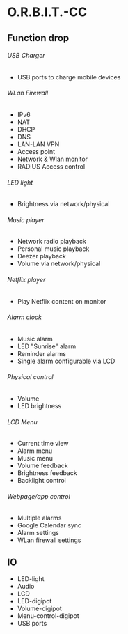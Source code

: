 # O.R.B.I.T.-CC
## Function drop
###### USB Charger
- USB ports to charge mobile devices

###### WLan Firewall
- IPv6
- NAT
- DHCP
- DNS
- LAN-LAN VPN
- Access point
- Network & Wlan monitor
- RADIUS Access control

###### LED light ######
- Brightness via network/physical

###### Music player ######
- Network radio playback
- Personal music playback
- Deezer playback
- Volume via network/physical

###### Netflix player ######
- Play Netflix content on monitor

###### Alarm clock ######
- Music alarm
- LED "Sunrise" alarm
- Reminder alarms
- Single alarm configurable via LCD

###### Physical control ######
- Volume
- LED brightness

###### LCD Menu ######
- Current time view
- Alarm menu
- Music menu
- Volume feedback
- Brightness feedback
- Backlight control

###### Webpage/app control ######
- Multiple alarms
- Google Calendar sync
- Alarm settings
- WLan firewall settings

## IO
- LED-light
- Audio
- LCD
- LED-digipot
- Volume-digipot
- Menu-control-digipot
- USB ports

